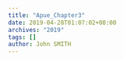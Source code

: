 ```yaml
---
title: "Apue_Chapter3"
date: 2019-04-28T01:07:02+08:00
archives: "2019"
tags: []
author: John SMITH
---
```

